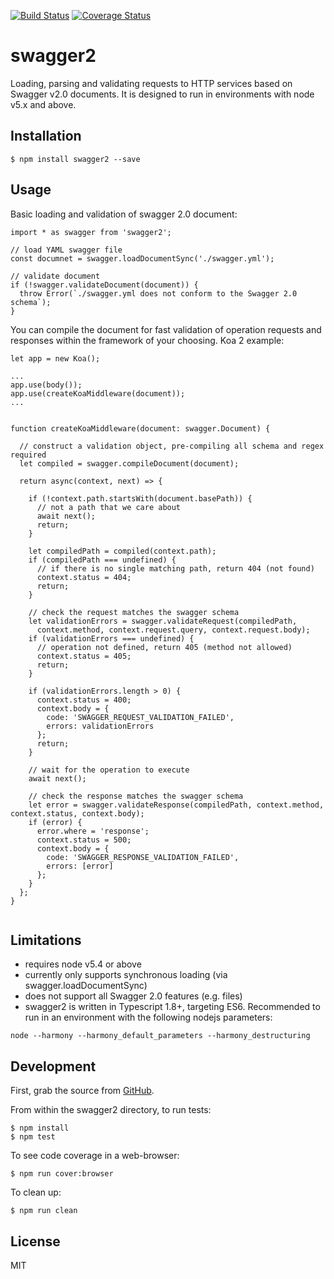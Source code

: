 [![Build Status](https://travis-ci.org/carlansley/swagger2.svg?branch=master)](https://travis-ci.org/carlansley/swagger2)
[![Coverage Status](https://coveralls.io/repos/github/carlansley/swagger2/badge.svg?branch=master)](https://coveralls.io/github/carlansley/swagger2?branch=master)

# swagger2
Loading, parsing and validating requests to HTTP services based on Swagger v2.0 documents.  It is designed to
run in environments with node v5.x and above.

## Installation

```shell
$ npm install swagger2 --save
```

## Usage

Basic loading and validation of swagger 2.0 document:

```
import * as swagger from 'swagger2';

// load YAML swagger file
const documnet = swagger.loadDocumentSync('./swagger.yml');

// validate document
if (!swagger.validateDocument(document)) {
  throw Error(`./swagger.yml does not conform to the Swagger 2.0 schema`);
}
```

You can compile the document for fast validation of operation requests and responses within
the framework of your choosing.  Koa 2 example:

```
let app = new Koa();

...
app.use(body());
app.use(createKoaMiddleware(document));
...


function createKoaMiddleware(document: swagger.Document) {

  // construct a validation object, pre-compiling all schema and regex required
  let compiled = swagger.compileDocument(document);

  return async(context, next) => {

    if (!context.path.startsWith(document.basePath)) {
      // not a path that we care about
      await next();
      return;
    }

    let compiledPath = compiled(context.path);
    if (compiledPath === undefined) {
      // if there is no single matching path, return 404 (not found)
      context.status = 404;
      return;
    }

    // check the request matches the swagger schema
    let validationErrors = swagger.validateRequest(compiledPath,
      context.method, context.request.query, context.request.body);
    if (validationErrors === undefined) {
      // operation not defined, return 405 (method not allowed)
      context.status = 405;
      return;
    }

    if (validationErrors.length > 0) {
      context.status = 400;
      context.body = {
        code: 'SWAGGER_REQUEST_VALIDATION_FAILED',
        errors: validationErrors
      };
      return;
    }

    // wait for the operation to execute
    await next();

    // check the response matches the swagger schema
    let error = swagger.validateResponse(compiledPath, context.method, context.status, context.body);
    if (error) {
      error.where = 'response';
      context.status = 500;
      context.body = {
        code: 'SWAGGER_RESPONSE_VALIDATION_FAILED',
        errors: [error]
      };
    }
  };
}


```

## Limitations

* requires node v5.4 or above
* currently only supports synchronous loading (via swagger.loadDocumentSync)
* does not support all Swagger 2.0 features (e.g. files)
* swagger2 is written in Typescript 1.8+, targeting ES6.  Recommended to run in an environment with the following nodejs parameters:

```shell
node --harmony --harmony_default_parameters --harmony_destructuring
```

## Development

First, grab the source from <a href="https://github.com/carlansley/swagger2">GitHub</a>.

From within the swagger2 directory, to run tests:

```shell
$ npm install
$ npm test
```

To see code coverage in a web-browser:

```shell
$ npm run cover:browser
```

To clean up:

```shell
$ npm run clean
```

## License

MIT
